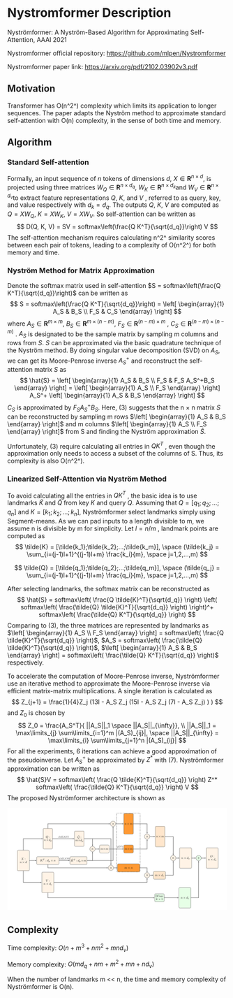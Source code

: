 # Nystromformer Description
Nyströmformer: A Nyström-Based Algorithm for Approximating Self-Attention, AAAI 2021

Nystromformer official repository: https://github.com/mlpen/Nystromformer

Nystromformer paper link: https://arxiv.org/pdf/2102.03902v3.pdf



## Motivation

Transformer has O(n^2^) complexity which limits its application to longer sequences. The paper adapts the Nyström method to approximate standard self-attention with O(n) complexity, in the sense of both time and memory.

## Algorithm

### Standard Self-attention

Formally, an input sequence of $n$ tokens of dimensions $d$, $X \in \mathbf{R}^{n \times d}$, is projected using three matrices $W_Q \in \mathbf{R}^{n \times d_q}$, $W_K \in \mathbf{R}^{n \times d_k}$and $W_V \in \mathbf{R}^{n \times d_v}$to extract feature representations $Q$, $K$, and $V$ , referred to as query, key, and value respectively with $d_k = d_q$. The outputs $Q$, $K$, $V$ are computed as $Q = X W_Q$, $K = X W_K$, $V = X W_V$. So self-attention can be written as
$$
D(Q, K, V) = SV = softmax\left(\frac{Q K^T}{\sqrt{d_q}}\right) V
$$
The self-attention mechanism requires calculating n^2^ similarity scores between each pair of tokens, leading to a complexity of O(n^2^) for both
memory and time.

### Nyström Method for Matrix Approximation

Denote the softmax matrix used in self-attention $S = softmax\left(\frac{Q K^T}{\sqrt{d_q}}\right)$ can be written as
$$
S = softmax\left(\frac{Q K^T}{\sqrt{d_q}}\right) = \left[ \begin{array}{1} A_S & B_S \\ F_S & C_S \end{array} \right]
$$
where $A_S \in \mathbf{R}^{m \times m}$, $B_S \in \mathbf{R}^{m \times (n - m)}$, $F_S \in \mathbf{R}^{(n-m) \times m}$ , $C_S \in \mathbf{R}^{(n-m) \times (n-m)}$ . $A_S$ is designated to be the sample matrix by sampling m columns and rows from $S$. $S$ can be approximated via the basic quadrature technique of the Nyström method. By doing singular value decomposition (SVD) on $A_S$, we can get its Moore-Penrose inverse $A_S^+$ and reconstruct the self-attention matrix $S$ as
$$
\hat{S} = \left[ \begin{array}{1} A_S & B_S \\ F_S & F_S A_S^+B_S \end{array} \right] 
= \left[ \begin{array}{1} A_S \\ F_S \end{array} \right] A_S^+ \left[ \begin{array}{1} A_S & B_S \end{array} \right]
$$
$C_S$ is approximated by $F_S A_S^+B_S$. Here, (3) suggests that the n × n matrix $S$ can be reconstructed by sampling m rows $\left[ \begin{array}{1} A_S & B_S \end{array} \right]$ and m columns $\left[ \begin{array}{1} A_S \\ F_S \end{array} \right]$ from S and finding the Nyström approximation $\hat{S}$.

Unfortunately, (3) require calculating all entries in $Q K^T$ , even though the approximation only needs to access a subset of the columns of S. Thus, its complexity is also O(n^2^).

### Linearized Self-Attention via Nyström Method

To avoid calculating all the entries in $Q K^T$ , the basic idea is to use landmarks $\tilde{K}$ and $\tilde{Q}$ from key $K$ and query $Q$. Assuming that $Q = [q_1;q_2;...;q_n]$ and $K = [k_1;k_2;...;k_n]$, Nyströmformer select landmarks simply using Segment-means. As we can pad inputs to a length divisible to m, we assume n is divisible by m for simplicity. Let $l = n / m$ , landmark points are computed as
$$
\tilde{K} = [\tilde{k_1};\tilde{k_2};...;\tilde{k_m}], \space (\tilde{k_j} = \sum_{i=(j-1)l+1}^{(j-1)l+m} \frac{k_i}{m}, \space j=1,2,...,m)
$$

$$
\tilde{Q} = [\tilde{q_1};\tilde{q_2};...;\tilde{q_m}], \space (\tilde{q_j} = \sum_{i=(j-1)l+1}^{(j-1)l+m} \frac{q_i}{m}, \space j=1,2,...,m)
$$

After selecting landmarks, the softmax matrix can be reconstructed as
$$
\hat{S} = softmax\left( \frac{Q \tilde{K}^T}{\sqrt{d_q}} \right) \left( softmax\left( \frac{\tilde{Q} \tilde{K}^T}{\sqrt{d_q}} \right) \right)^+ softmax\left( \frac{\tilde{Q} K^T}{\sqrt{d_q}} \right)
$$
Comparing to (3), the three matrices are represented by landmarks as $\left[ \begin{array}{1} A_S \\ F_S \end{array} \right] = softmax\left( \frac{Q \tilde{K}^T}{\sqrt{d_q}} \right)$, $A_S = softmax\left( \frac{\tilde{Q} \tilde{K}^T}{\sqrt{d_q}} \right)$, $\left[ \begin{array}{1} A_S & B_S \end{array} \right] = softmax\left( \frac{\tilde{Q} K^T}{\sqrt{d_q}} \right)$ respectively. 

To accelerate the computation of Moore-Penrose inverse, Nyströmformer use an iterative method to approximate the Moore-Penrose
inverse via efficient matrix-matrix multiplications. A single iteration is calculated as
$$
Z_{j+1} = \frac{1}{4}Z_j (13I - A_S Z_j (15I - A_S Z_j (7I - A_S Z_j) ) )
$$
and $Z_0$ is chosen by 
$$
Z_0 = \frac{A_S^T}{ ||A_S||_1 \space ||A_S||_{\infty}}, \\
||A_S||_1 = \max\limits_{j} \sum\limits_{i=1}^m |(A_S)_{ij}|, \space ||A_S||_{\infty} = \max\limits_{i} \sum\limits_{j=1}^n |(A_S)_{ij}|
$$
For all the experiments, 6 iterations can achieve a good approximation of the pseudoinverse. Let $A_S^+$ be approximated by $Z^*$ with (7). Nyströmformer approximation can be written as
$$
\hat{S}V = softmax\left( \frac{Q \tilde{K}^T}{\sqrt{d_q}} \right) Z^* softmax\left( \frac{\tilde{Q} K^T}{\sqrt{d_q}} \right) V
$$
The proposed Nyströmformer architecture is shown as

![Nystrom-architecture](pic/Nystrom-architecture.png)

## Complexity

Time complexity: $O(n+m^3 +nm^2 +m n d_v)$

Memory complexity: $O(m d_q + nm + m^2 + m n + n d_v)$ 

When the number of landmarks m << n, the time and memory complexity of Nyströmformer is O(n).

